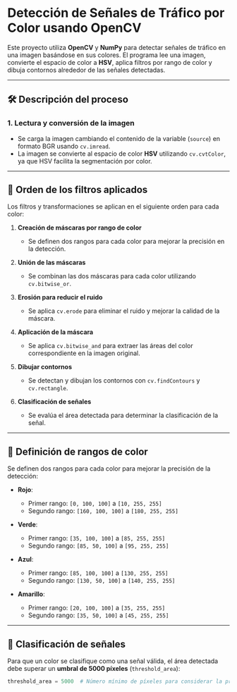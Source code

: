 # Detección de Señales de Tráfico por Color usando OpenCV

Este proyecto utiliza **OpenCV** y **NumPy** para detectar señales de tráfico en una imagen basándose en sus colores. El programa lee una imagen, convierte el espacio de color a **HSV**, aplica filtros por rango de color y dibuja contornos alrededor de las señales detectadas.

---

## 🛠️ **Descripción del proceso**
### 1. **Lectura y conversión de la imagen**
- Se carga la imagen cambiando el contenido de la variable (`source`) en formato BGR usando `cv.imread`.
- La imagen se convierte al espacio de color **HSV** utilizando `cv.cvtColor`, ya que HSV facilita la segmentación por color.

---

## 🧪 **Orden de los filtros aplicados**
Los filtros y transformaciones se aplican en el siguiente orden para cada color:

1. **Creación de máscaras por rango de color**  
   - Se definen dos rangos para cada color para mejorar la precisión en la detección.

2. **Unión de las máscaras**  
   - Se combinan las dos máscaras para cada color utilizando `cv.bitwise_or`.

3. **Erosión para reducir el ruido**  
   - Se aplica `cv.erode` para eliminar el ruido y mejorar la calidad de la máscara.

4. **Aplicación de la máscara**  
   - Se aplica `cv.bitwise_and` para extraer las áreas del color correspondiente en la imagen original.

5. **Dibujar contornos**  
   - Se detectan y dibujan los contornos con `cv.findContours` y `cv.rectangle`.

6. **Clasificación de señales**  
   - Se evalúa el área detectada para determinar la clasificación de la señal.

---

## 🎯 **Definición de rangos de color**
Se definen dos rangos para cada color para mejorar la precisión de la detección:

- **Rojo**:
  - Primer rango: `[0, 100, 100]` a `[10, 255, 255]`
  - Segundo rango: `[160, 100, 100]` a `[180, 255, 255]`

- **Verde**:
  - Primer rango: `[35, 100, 100]` a `[85, 255, 255]`
  - Segundo rango: `[85, 50, 100]` a `[95, 255, 255]`

- **Azul**:
  - Primer rango: `[85, 100, 100]` a `[130, 255, 255]`
  - Segundo rango: `[130, 50, 100]` a `[140, 255, 255]`

- **Amarillo**:
  - Primer rango: `[20, 100, 100]` a `[35, 255, 255]`
  - Segundo rango: `[35, 50, 100]` a `[45, 255, 255]`

---

## 🚦 **Clasificación de señales**
Para que un color se clasifique como una señal válida, el área detectada debe superar un **umbral de 5000 píxeles** (`threshold_area`):

```python
threshold_area = 5000  # Número mínimo de píxeles para considerar la presencia de color
